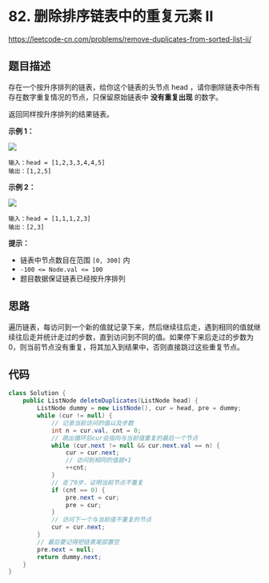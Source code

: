 # 82. 删除排序链表中的重复元素 II

https://leetcode-cn.com/problems/remove-duplicates-from-sorted-list-ii/

## 题目描述

存在一个按升序排列的链表，给你这个链表的头节点 head ，请你删除链表中所有存在数字重复情况的节点，只保留原始链表中 **没有重复出现** 的数字。

返回同样按升序排列的结果链表。

 

**示例 1：**

![](https://images.yingwai.top/picgo/20210818170036.jpg)

```
输入：head = [1,2,3,3,4,4,5]
输出：[1,2,5]
```

**示例 2：**

![](https://images.yingwai.top/picgo/20210818170048.jpg)

```
输入：head = [1,1,1,2,3]
输出：[2,3]
```

 

**提示：**

* 链表中节点数目在范围 `[0, 300]` 内
* `-100 <= Node.val <= 100`
* 题目数据保证链表已经按升序排列



## 思路

遍历链表，每访问到一个新的值就记录下来，然后继续往后走，遇到相同的值就继续往后走并统计走过的步数，直到访问到不同的值。如果停下来后走过的步数为 0，则当前节点没有重复，将其加入到结果中，否则直接跳过这些重复节点。



## 代码

```java
class Solution {
    public ListNode deleteDuplicates(ListNode head) {
        ListNode dummy = new ListNode(), cur = head, pre = dummy;
        while (cur != null) {
            // 记录当前访问的值以及步数
            int n = cur.val, cnt = 0;
            // 跳出循环后cur会指向与当前值重复的最后一个节点
            while (cur.next != null && cur.next.val == n) {
                cur = cur.next;
                // 访问到相同的值就+1
                ++cnt;
            }
            // 走了0步，证明当前节点不重复
            if (cnt == 0) {
                pre.next = cur;
                pre = cur;
            }
            // 访问下一个与当前值不重复的节点
            cur = cur.next;
        }
        // 最后要记得把链表尾部置空
        pre.next = null;
        return dummy.next;
    }
}
```

